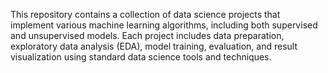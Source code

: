 This repository contains a collection of data science projects that implement various machine learning algorithms, including both supervised and unsupervised models. Each project includes data preparation, exploratory data analysis (EDA), model training, evaluation, and result visualization using standard data science tools and techniques.
